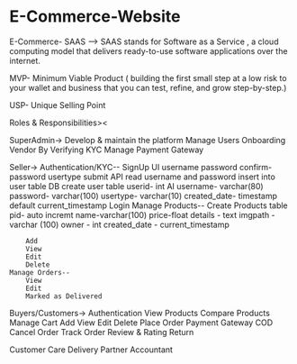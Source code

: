 # E-Commerce-Website
E-Commerce- SAAS -->
    SAAS stands for Software as a Service
    , a cloud computing model that delivers ready-to-use software applications over the internet.

MVP- Minimum Viable Product ( building the first small step at a low risk to your wallet
                                 and business that you can test, refine, and grow step-by-step.)

USP- Unique Selling Point 

Roles & Responsibilities><

SuperAdmin->
    Develop & maintain the platform
    Manage Users 
    Onboarding Vendor By Verifying KYC 
    Manage Payment Gateway

Seller->
    Authentication/KYC--
        SignUp 
            UI 
                username
                password 
                confirm-password 
                usertype
                submit 
            API 
                read username and password 
                insert into user table 
            DB 
                create user table 
                    userid- int AI 
                    username- varchar(80)
                    password- varchar(100)
                    usertype- varchar(10)
                    created_date- timestamp default current_timestamp
        Login
    Manage Products--
        Create Products table 
            pid- auto incremt
            name-varchar(100)
            price-float
            details - text
            imgpath - varchar (100)
            owner - int
            created_date - current_timestamp

        Add 
        View 
        Edit 
        Delete
    Manage Orders--
        View
        Edit 
        Marked as Delivered

Buyers/Customers->
    Authentication
    View Products
    Compare Products
    Manage Cart 
        Add 
        View 
        Edit 
        Delete 
    Place Order 
        Payment Gateway
        COD 
    Cancel Order 
    Track Order 
    Review & Rating 
    Return 

Customer Care 
Delivery Partner 
Accountant
